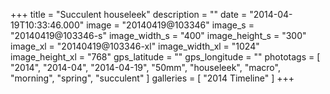 +++
title = "Succulent houseleek"
description = ""
date = "2014-04-19T10:33:46.000"
image = "20140419@103346"
image_s = "20140419@103346-s"
image_width_s = "400"
image_height_s = "300"
image_xl = "20140419@103346-xl"
image_width_xl = "1024"
image_height_xl = "768"
gps_latitude = ""
gps_longitude = ""
phototags = [ "2014", "2014-04", "2014-04-19", "50mm", "houseleek", "macro", "morning", "spring", "succulent" ]
galleries = [ "2014 Timeline" ]
+++
